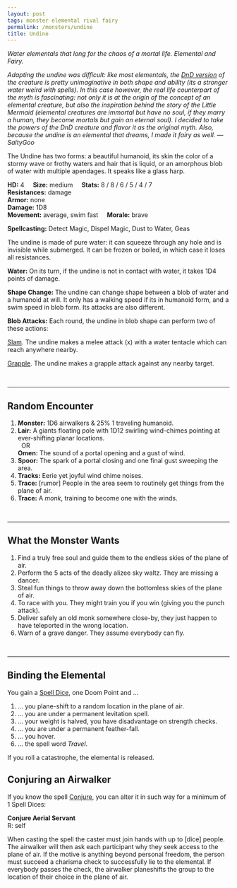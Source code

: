 ```yaml
---
layout: post
tags: monster elemental rival fairy
permalink: /monsters/undine
title: Undine
---
```


*Water elementals that long for the chaos of a mortal life. Elemental and Fairy.*

<span class="alchemy"> *Adapting the undine was difficult: like most elementals, the [DnD version](http://adnd.geoshitties.installgentoo.com/mm/elemchfw.html) of the creature is pretty unimaginative in both shape and ability (its a stronger water weird with spells). In this case however, the real life counterpart of the myth is fascinating: not only it is at the origin of the concept of an elemental creature, but also the inspiration behind the story of the Little Mermaid (elemental creatures are immortal but have no soul, if they marry a human, they become mortals but gain an eternal soul). I decided to take the powers of the DnD creature and flavor it as the original myth. Also, because the undine is an elemental that dreams, I made it fairy as well. — SaltyGoo* </span>

The Undine has two forms: a beautiful humanoid, its skin the color of a stormy wave or frothy waters and hair that is liquid, or an amorphous blob of water with multiple apendages. It speaks like a glass harp.

**HD:** 4  &nbsp; &nbsp;  **Size:** medium &nbsp; &nbsp; **Stats:** 8 / 8 / 6 / 5 / 4 / 7 <br>
**Resistances:** damage <br>
**Armor:** none <br>
**Damage:** 1D8 <br>
**Movement:** average, swim fast &nbsp; &nbsp; **Morale:** brave <br>

**Spellcasting:** Detect Magic, Dispel Magic, Dust to Water, Geas

The undine is made of pure water: it can squeeze through any hole and is invisible while submerged. It can be frozen or boiled, in which case it loses all resistances.

**Water:** On its turn, if the undine is not in contact with water, it takes 1D4 points of damage.

**Shape Change:** The undine can change shape between a blob of water and a humanoid at will. It only has a walking speed if its in humanoid form, and a swim speed in blob form. Its attacks are also different.

**Blob Attacks:** Each round, the undine in blob shape can perform two of these actions:

<ins>Slam</ins>. The undine makes a melee attack (x) with a water tentacle which can reach anywhere nearby.

<ins>Grapple</ins>. The undine makes a grapple attack against any nearby target.

<br>

---

## Random Encounter

1. **Monster:** 1D6 airwalkers & 25% 1 traveling humanoid.
1. **Lair:** A giants floating pole with 1D12 swirling wind-chimes pointing at ever-shifting planar locations. <br>	&nbsp; OR <br>	**Omen:** The sound of a portal opening and a gust of wind.
1. **Spoor:** The spark of a portal closing and one final gust sweeping the area.
1. **Tracks:**  Eerie yet joyful wind chime noises.
1. **Trace:** [rumor] People in the area seem to routinely get things from the plane of air.
1. **Trace:** A *monk*, training to become one with the winds.

<br>

---

## What the Monster Wants

1. Find a truly free soul and guide them to the endless skies of the plane of air.
1. Perform the 5 acts of the deadly alizee sky waltz. They are missing a dancer.
1. Steal fun things to throw away down the bottomless skies of the plane of air.
1. To race with you. They might train you if you win (giving you the punch attack).
1. Deliver safely an old monk somewhere close-by, they just happen to have teleported in the wrong location.
1. Warn of a grave danger. They assume everybody can fly. 

<br>

---

## Binding the Elemental

You gain a [Spell Dice](https://saltygoo.github.io/class/magic-user#spells), one Doom Point and ...

1. ... you plane-shift to a random location in the plane of air.
1. ... you are under a permanent levitation spell. 
1. ... your weight is halved, you have disadvantage on strength checks. 
1. ... you are under a permanent feather-fall.
1. ... you hover.
1. ... the spell word *Travel*. 

If you roll a catastrophe, the elemental is released.

## Conjuring an Airwalker

If you know the spell [Conjure](https://saltygoo.github.io/2020/11/12/conjure/), you can alter it in such way for a minimum of 1 Spell Dices:

**Conjure Aerial Servant** <br>
R: self 

When casting the spell the caster must join hands with up to [dice] people. The airwalker will then ask each participant why they seek access to the plane of air. If the motive is anything beyond personal freedom, the person must succeed a charisma check to successfully lie to the elemental. If everybody passes the check, the airwalker planeshifts the group to the location of their choice in the plane of air.
